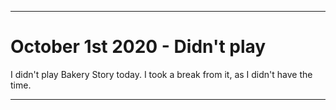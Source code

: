 
***

# October 1st 2020 - Didn't play

I didn't play Bakery Story today. I took a break from it, as I didn't have the time.

***
